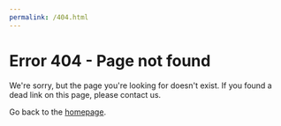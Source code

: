 ```yaml
---
permalink: /404.html
---
```


# Error 404 - Page not found

We're sorry, but the page you're looking for doesn't exist.
If you found a dead link on this page, please contact us.

Go back to the [homepage](/).
